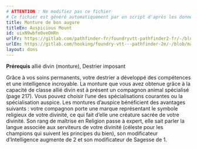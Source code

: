 ```yaml
---
# ATTENTION : Ne modifiez pas ce fichier
# Ce fichier est généré automatiquement par un script d'après les données du module Foundry VTT officiel et de sa traduction
title: Monture de bon augure
titleEn: Auspicious Mount
id: uixN9wbfe0veOHRn
urlFr: https://gitlab.com/pathfinder-fr/foundryvtt-pathfinder2-fr/-/blob/master/data/feats/uixN9wbfe0veOHRn.htm
urlEn: https://gitlab.com/hooking/foundry-vtt---pathfinder-2e/-/blob/master/packs/data/feats.db/auspicious-mount.json
layout: dons
---
```

**Prérequis** allié divin (monture), Destrier imposant

Grâce à vos soins permanents, votre destrier a développé des compétences et une intelligence incroyable. La monture que vous avez obtenue grâce à la capacité de classe allié divin est à présent un compagnon animal spécialisé (page 217). Vous pouvez choisir l’une des spécialisations courantes ou la spécialisation auspice. Les montures d’auspice bénéficient des avantages suivants : votre compagnon porte une marque représentant le symbole religieux de votre divinité, ce qui fait d’elle une créature sacrée de votre divinité. Son rang de maîtrise en Religion passe à expert, elle sait parler la langue associée aux serviteurs de votre divinité (céleste pour les champions qui suivent les principes du bien), son modificateur d’Intelligence augmente de 2 et son modificateur de Sagesse de 1.
